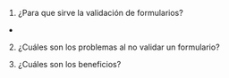 1. ¿Para que sirve la validación de formularios?

- 

2. ¿Cuáles son los problemas al no validar un formulario?


3. ¿Cuáles son los beneficios?
